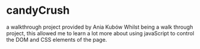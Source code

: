 # candyCrush
a walkthrough project provided by Ania Kubów
Whilst being a walk through project, this allowed me to learn a lot more about using javaScript to control the DOM and CSS elements of the page.
